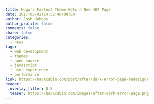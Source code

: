 ```yaml
---
title: Hugo's Fastest Theme Gets a New 404 Page
date: 2017-03-02T14:32:46+08:00
author: Josh Habdas
author_profile: false
comments: false
share: false
categories:
  - news
tags:
  - web development
  - themes
  - open source
  - javascript
  - user experience
  - performance
link: https://hackcabin.com/post/after-dark-error-page-redesign/
header:
  overlay_filter: 0.5
  teaser: https://hackcabin.com/images/after-dark-error-page.png
---
```

